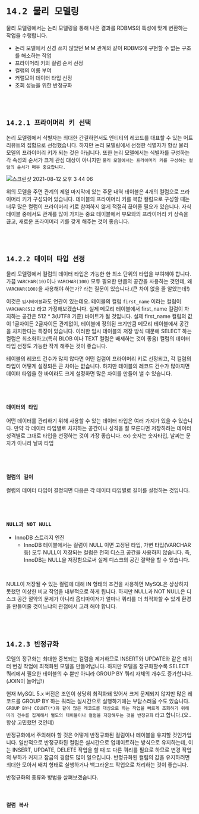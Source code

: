 # `14.2 물리 모델링`

물리 모델링에서는 논리 모델링을 통해 나온 결과를 RDBMS의 특성에 맞게 변환하는 작업을 수행합니다.

- 논리 모델에서 신경 쓰지 않았던 M:M 관계와 같이 RDBMS에 구현할 수 없는 구조를 해소하는 작업
- 프라이머리 키의 컬럼 순서 선정
- 컬럼의 이름 부여
- 커럴므이 데이터 타입 선정
- 조회 성능을 위한 반정규화

<br> <br>

## `14.2.1 프라이머리 키 선택`

논리 모델링에서 식별자는 최대한 간결하면서도 엔티티의 레코드를 대표할 수 있는 어트리뷰트의 집합으로 선정했습니다. 하지만 논리 모델링에서 선정한 식별자가 항상 물리 모델의 프라이머리 키가 되는 것은 아닙니다.
또한 논리 모델에서는 식별자를 구성하는 각 속성의 순서가 크게 관심 대상이 아니지만 `물리 모델에서는 프라이머리 키를 구성하는 컬럼의 순서가 매우 중요합니다.`

![스크린샷 2021-08-12 오후 3 44 06](https://user-images.githubusercontent.com/45676906/129150151-579ab850-66de-44e1-8924-4f53b7f29e83.png)

위의 모델을 주면 관계의 제일 마지막에 있는 주문 내역 테이블은 4개의 컬럼으로 프라이머리 키가 구성되어 있습니다. 테이블의 프라이머리 키를 복합 컬럼으로 구성할 때는 너무 많은 컬럼이 프라이머리 키로 참여하지 않게 적절히 끊어줄 필요가 있습니다.
자식 테이블 중에서도 관계를 많이 가지는 중요 테이블에서 부모와의 프라이머리 키 상속을 끊고, 새로운 프라이머리 키를 갖게 해주는 것이 좋습니다.

<br> <br>

## `14.2.2 데이터 타입 선정`

물리 모델링에서 컬럼의 데이터 타입은 가능한 한 최소 단위의 타입을 부여해야 합니다. 가끔 `VARCHAR(10)`이나 `VARCHAR(100)` 모두 필요한 만큼의 공간을 사용하는 것인데, 왜 `VARCHAR(100)`을 사용해야 하는가? 라는 질문이 있습니다.(큰 차이 없을 줄 알았는데!)

이것은 `임시테이블`과도 연관이 있는데요. 테이블의 컬럼 `first_name` 이라는 컬럼이 `VARCHAR(512` 라고 가정해보겠습니다. 실제 메모리 테이블에서 first_name 컬럼이 차지하는 공간은 512 * 3(UTF8 기준) 바이트가 될 것입니다. 실제 first_name 컬럼의 값이 1글자이든 2글자이든 관계없이, 테이블에 정의된 크기만큼 메모리 테이블에서 공간을 차지한다는 특징이 있습니다.
이러한 임시 테이블의 저장 방식 때문에 SELECT 하는 컬럼은 최소화하고(특히 BLOB 이나 TEXT 컬럼은 배제하는 것이 좋음) 컬럼의 데이터 타입 선정도 가능한 작게 해주는 것이 좋습니다.

테이블의 레코드 건수가 많지 않다면 어떤 컬럼이 프라이머리 키로 선정되고, 각 컬럼의 타입이 어떻게 설정되든 큰 차이는 없습니다. 하지만 테이블의 레코드 건수가 많아지면 데이터 타입을 한 바이라도 크게 설정하면 많은 차이를 만들어 낼 수 있습니다.

<br> <br>

### `데이터의 타입`

어떤 데이터를 관리하기 위해 사용할 수 있는 데이터 타입은 여러 가지가 있을 수 있습니다. 만약 각 데이터 타입별로 차지하는 공간이나 성격을 잘 모른다면 저장하려는 데이터 성격별로 그대로 타입을 선정하는 것이 가장 좋습니다.
ex) 숫자는 숫자타입, 날짜는 문자가 아니라 날짜 타입

<br> <br>

### `컬럼의 길이`

컬럼의 데이터 타입이 결정되면 다음은 각 데이터 타입별로 길이를 설정하는 것입니다. 

<br> <br>

### `NULL과 NOT NULL`

- InnoDB 스트리지 엔진
  - InnoDB 테이블에서는 컬럼이 NULL 이면 고정된 타입, 가변 타입(VARCHAR 등) 모두 NULL이 저장되는 컬럼은 전혀 디스크 공간을 사용하지 않습니다. 즉, InnoDB는 NULL을 저장함으로써 실제 디스크의 공간 절약을 할 수 있습니다.
  
<br>

NULL이 저장될 수 있는 컬럼에 대해 IN 형태의 조건을 사용하면 MySQL은 상상하지 못했던 이상한 비교 작업을 내부적으로 하게 됩니다. 
하지만 NULL과 NOT NULL은 디스크 공간 절약의 문제가 아니라 옵티마이저가 얼마나 쿼리를 더 최적화할 수 있게 환경을 만들어줄 것이느냐의 관점에서 고려 해야 합니다.

<br> <br>

## `14.2.3 반정규화`

모델의 정규화는 최대한 중복되는 컬럼을 제거하므로 INSERT와 UPDATE와 같은 데이터 변경 작업에 최적화된 모델을 만들어냅니다. 하지만 모델을 정규화할수록 SELECT 쿼리에서 필요한 테이블의 수 뿐만 아니라 GROUP BY 쿼리 자체의 개수도 증가합니다. (JOIN이 늘어남!)

현재 MySQL 5.x 버전은 조인이 상당히 최적화돼 있어서 크게 문제되지 않지만 많은 레코드를 GROUP BY 하는 쿼리는 실시간으로 실행하기에는 부담스러울 수도 있습니다. `GROUP BY나 COUNT(*)와 같이 많은 레코드를 대상으로 하는 작업을 빠르게 조회하기 위해 미리 건수를 집계해서 별도의 테이블이나 컬럼을 저장해두는 것을 반정규화` 라고 합니다.(오.. 항상 고민했던 것인데)

반정규화에서 주의해야 할 것은 어떻게 반정규화된 컬럼이나 테이블을 유지할 것인가입니다. 일반적으로 반정규화된 컬럼은 실시간으로 업데이트하는 방식으로 유지하는데, 이는 INSERT, UPDATE, DELETE 작업을 할 때 또 다른 쿼리를 필요로 하므로 변경 작업의 부하가 커지고 잠금의 경합도 많이 일으킵니다. 
반정규화된 컬럼의 값을 유지하려면 최대한 모아서 배치 형태로 실행하거나 백그라운드 작업으로 처리하는 것이 좋습니다.

반정규화의 종류와 방법을 살펴보겠습니다. 

<br> 

### `컬럼 복사`

